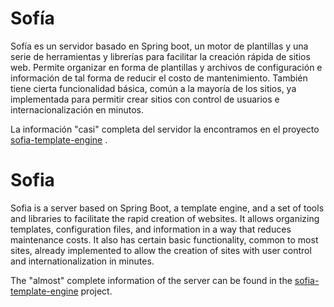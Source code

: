 # Sofía

Sofía es un servidor basado en Spring boot, un motor de plantillas y una serie de herramientas y librerías para
facilitar la creación rápida de sitios web.
Permite organizar en forma de plantillas y archivos de configuración e información de tal forma de reducir el costo de
mantenimiento.
También tiene cierta funcionalidad básica, común a la mayoría de los sitios, ya implementada para permitir crear sitios
con control de usuarios e internacionalización en minutos.

La información "casi" completa del servidor la encontramos en el
proyecto [sofia-template-engine](https://github.com/estebancabezudo/spring-boot-sofia/tree/master/sofia-template-engine)
.

# Sofia

Sofia is a server based on Spring Boot, a template engine, and a set of tools and libraries to facilitate the rapid
creation of websites.
It allows organizing templates, configuration files, and information in a way that reduces maintenance costs.
It also has certain basic functionality, common to most sites, already implemented to allow the creation of sites with
user control and internationalization in minutes.

The "almost" complete information of the server can be found in
the [sofia-template-engine](https://github.com/estebancabezudo/spring-boot-sofia/tree/master/sofia-template-engine)
project.